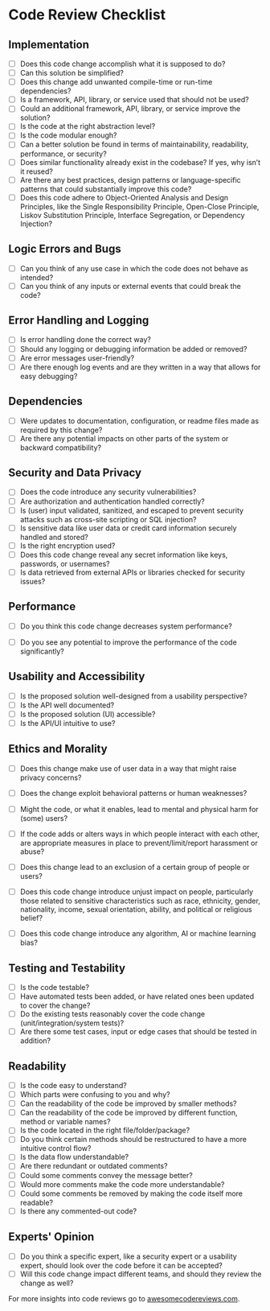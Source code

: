 # Code Review Checklist

## Implementation
- [ ] Does this code change accomplish what it is supposed to do?
- [ ] Can this solution be simplified?
- [ ] Does this change add unwanted compile-time or run-time dependencies?
- [ ] Is a framework, API, library, or service used that should not be used?
- [ ] Could an additional framework, API, library, or service improve the solution?
- [ ] Is the code at the right abstraction level?
- [ ] Is the code modular enough?
- [ ] Can a better solution be found in terms of maintainability, readability, performance, or security?
- [ ] Does similar functionality already exist in the codebase? If yes, why isn’t it reused?
- [ ] Are there any best practices, design patterns or language-specific patterns that could substantially improve this code? 
- [ ] Does this code adhere to Object-Oriented Analysis and Design Principles, like the Single Responsibility Principle, Open-Close Principle, Liskov Substitution Principle, Interface Segregation, or Dependency Injection?

## Logic Errors and Bugs
- [ ] Can you think of any use case in which the
code does not behave as intended?
- [ ] Can you think of any inputs or external events
that could break the code?

## Error Handling and Logging
- [ ] Is error handling done the correct way?
- [ ] Should any logging or debugging information
be added or removed?
- [ ] Are error messages user-friendly?
- [ ] Are there enough log events and are they
written in a way that allows for easy
debugging?

## Dependencies
- [ ] Were updates to documentation, configuration, or readme files made as required by this change?
- [ ] Are there any potential impacts on other parts of the system or backward compatibility?

## Security and Data Privacy
- [ ] Does the code introduce any security vulnerabilities?
- [ ] Are authorization and authentication handled correctly?
- [ ] Is (user) input validated, sanitized, and escaped 
to prevent security attacks such as cross-site 
scripting or SQL injection?
- [ ] Is sensitive data like user data or credit card
information securely handled and stored?
- [ ] Is the right encryption used?
- [ ] Does this code change reveal any secret
information like keys, passwords, or usernames?
- [ ] Is data retrieved from external APIs or libraries
checked for security issues?

## Performance
- [ ] Do you think this code change decreases
system performance?
- [ ] Do you see any potential to improve the
performance of the code significantly?


## Usability and Accessibility
- [ ] Is the proposed solution well-designed from a
usability perspective?
- [ ] Is the API well documented?
- [ ] Is the proposed solution (UI) accessible?
- [ ] Is the API/UI intuitive to use?

## Ethics and Morality
- [ ] Does this change make use of user data in a way that 
might raise privacy concerns?
- [ ] Does the change exploit behavioral patterns or human
weaknesses? 
- [ ] Might the code, or what it enables, lead to mental 
and physical harm for (some) users?
- [ ] If the code adds or alters ways in which people 
interact with each other, are appropriate measures
in place to prevent/limit/report harassment or abuse?
- [ ] Does this change lead to an exclusion of a certain
group of people or users?
- [ ] Does this code change introduce unjust impact on people, 
particularly those related to sensitive characteristics such as
race, ethnicity, gender, nationality, income, sexual orientation, ability, 
and political or religious belief?
- [ ] Does this code change introduce any algorithm, 
AI  or machine learning bias?


## Testing and Testability
- [ ] Is the code testable?
- [ ] Have automated tests been added, or have related ones been updated to cover the change?
- [ ] Do the existing tests reasonably cover the code change (unit/integration/system tests)? 
- [ ] Are there some test cases, input or edge cases
that should be tested in addition?

## Readability
- [ ] Is the code easy to understand?
- [ ] Which parts were confusing to you and why?
- [ ] Can the readability of the code be improved by
smaller methods?
- [ ] Can the readability of the code be improved by
different function, method or variable names?
- [ ] Is the code located in the right
file/folder/package?
- [ ] Do you think certain methods should be
restructured to have a more intuitive control
flow?
- [ ] Is the data flow understandable?
- [ ] Are there redundant or outdated comments?
- [ ] Could some comments convey the message
better?
- [ ] Would more comments make the code more
understandable?
- [ ] Could some comments be removed by making the code itself more readable?
- [ ] Is there any commented-out code?

## Experts' Opinion
- [ ] Do you think a specific expert, like a security
expert or a usability expert, should look over
the code before it can be accepted?
- [ ] Will this code change impact different teams, and should they review the change as well?

For more insights into code reviews go to [awesomecodereviews.com](https://www.awesomecodereviews.com/).
